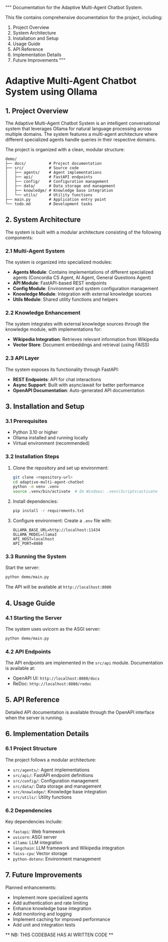 """
Documentation for the Adaptive Multi-Agent Chatbot System.

This file contains comprehensive documentation for the project, including:
1. Project Overview
2. System Architecture
3. Installation and Setup
4. Usage Guide
5. API Reference
6. Implementation Details
7. Future Improvements
"""

# Adaptive Multi-Agent Chatbot System using Ollama

## 1. Project Overview

The Adaptive Multi-Agent Chatbot System is an intelligent conversational system that leverages Ollama for natural language processing across multiple domains. The system features a multi-agent architecture where different specialized agents handle queries in their respective domains.

The project is organized with a clean, modular structure:
```
demo/
├── docs/          # Project documentation
├── src/           # Source code
│   ├── agents/    # Agent implementations
│   ├── api/       # FastAPI endpoints
│   ├── config/    # Configuration management
│   ├── data/      # Data storage and management
│   ├── knowledge/ # Knowledge base integration
│   └── utils/     # Utility functions
├── main.py        # Application entry point
└── todo.md        # Development tasks
```

## 2. System Architecture

The system is built with a modular architecture consisting of the following components:

### 2.1 Multi-Agent System

The system is organized into specialized modules:
- **Agents Module**: Contains implementations of different specialized agents (Concordia CS Agent, AI Agent, General Questions Agent)
- **API Module**: FastAPI-based REST endpoints
- **Config Module**: Environment and system configuration management
- **Knowledge Module**: Integration with external knowledge sources
- **Utils Module**: Shared utility functions and helpers

### 2.2 Knowledge Enhancement

The system integrates with external knowledge sources through the knowledge module, with implementations for:
- **Wikipedia Integration**: Retrieves relevant information from Wikipedia
- **Vector Store**: Document embeddings and retrieval (using FAISS)

### 2.3 API Layer

The system exposes its functionality through FastAPI:
- **REST Endpoints**: API for chat interactions
- **Async Support**: Built with async/await for better performance
- **OpenAPI Documentation**: Auto-generated API documentation

## 3. Installation and Setup

### 3.1 Prerequisites

- Python 3.10 or higher
- Ollama installed and running locally
- Virtual environment (recommended)

### 3.2 Installation Steps

1. Clone the repository and set up environment:
   ```bash
   git clone <repository-url>
   cd adaptive-multi-agent-chatbot
   python -m venv .venv
   source .venv/bin/activate  # On Windows: .venv\Scripts\activate
   ```

2. Install dependencies:
   ```bash
   pip install -r requirements.txt
   ```

3. Configure environment:
   Create a `.env` file with:
   ```
   OLLAMA_BASE_URL=http://localhost:11434
   OLLAMA_MODEL=llama3
   API_HOST=localhost
   API_PORT=8080
   ```

### 3.3 Running the System

Start the server:
```bash
python demo/main.py
```

The API will be available at `http://localhost:8080`

## 4. Usage Guide

### 4.1 Starting the Server

The system uses uvicorn as the ASGI server:
```bash
python demo/main.py
```

### 4.2 API Endpoints

The API endpoints are implemented in the `src/api` module. Documentation is available at:
- OpenAPI UI: `http://localhost:8080/docs`
- ReDoc: `http://localhost:8080/redoc`

## 5. API Reference

Detailed API documentation is available through the OpenAPI interface when the server is running.

## 6. Implementation Details

### 6.1 Project Structure

The project follows a modular architecture:
- `src/agents/`: Agent implementations
- `src/api/`: FastAPI endpoint definitions
- `src/config/`: Configuration management
- `src/data/`: Data storage and management
- `src/knowledge/`: Knowledge base integration
- `src/utils/`: Utility functions

### 6.2 Dependencies

Key dependencies include:
- `fastapi`: Web framework
- `uvicorn`: ASGI server
- `ollama`: LLM integration
- `langchain`: LLM framework and Wikipedia integration
- `faiss-cpu`: Vector storage
- `python-dotenv`: Environment management

## 7. Future Improvements

Planned enhancements:
- Implement more specialized agents
- Add authentication and rate limiting
- Enhance knowledge base integration
- Add monitoring and logging
- Implement caching for improved performance
- Add unit and integration tests

** NB: THIS CODEBASE HAS AI WRITTEN CODE **
